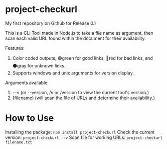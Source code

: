 # project-checkurl
My first repository on Github for Release 0.1


This is a CLI Tool made in Node.js to take a file name as argument, then scan each valid URL found within the document for their availability.

Features:
1. Color coded outputs, 🟢green for good links, 🔴red for bad links, and ⚫gray for unknown links.
2. Supports windows and unix arguments for version display.

Arguments available: 
1. --v (or --version, /v or /version to view the current tool's version.)
2. [filename] (will scan the file of URLs and determine their availability.)

# How to Use

Installing the package: ```npm install project-checkurl```
Check the current version: ```project-checkurl --v```
Scan file for working URLs: ```project-checkurl filename.txt```
